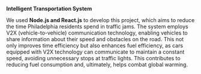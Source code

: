 **Intelligent Transportation System**

We used **Node.js and React.js** to develop this project, which aims to reduce the time Philadelphia residents spend in traffic jams.
The system employs V2X (vehicle-to-vehicle) communication technology, enabling vehicles to share information about their speed and obstacles on the road. 
This not only improves time efficiency but also enhances fuel efficiency, as cars equipped with V2X technology can communicate to maintain a constant speed, 
avoiding unnecessary stops at traffic lights.
This contributes to reducing fuel consumption and, ultimately, helps combat global warming.